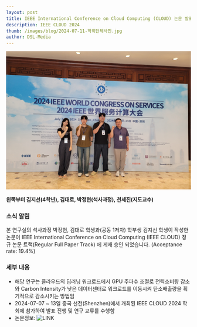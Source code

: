 ```yaml
---
layout: post 
title: IEEE International Conference on Cloud Computing (CLOUD) 논문 발표
description: IEEE CLOUD 2024 
thumb: /images/blog/2024-07-11-학회단체사진.jpg
author: DSL-Media
---
```

![CLOUD](/images/blog/2024-07-11-학회단체사진.jpg)  

**왼쪽부터 김지선(4학년), 김대로, 박정현(석사과정), 천세진(지도교수)**

### 소식 알림

본 연구실의 석사과정 박정현, 김대로 학생과(공동 1저자) 학부생 김지선 학생이 작성한 논문이 IEEE International Conference on Cloud Computing (IEEE CLOUD) 정규 논문 트랙(Regular Full Paper Track) 에 게재 승인 되었습니다.  (Acceptance rate: 19.4%)

### 세부 내용

- 해당 연구는 클라우드의 딥러닝 워크로드에서 GPU 주파수 조절로 전력소비량 감소와 Carbon Intensity가 낮은 데이터센터로 워크로드를 이동시켜 탄소배출량을 획기적으로 감소시키는 방법임
- 2024-07-07 ~ 13일 중국 선전(Shenzhen)에서 개최된 IEEE CLOUD 2024 학회에 참가하여 발표 진행 및 연구 교류를 수행함
- 논문정보: ![LINK](https://www.datasciencelabs.org/papers/cloud2024-carbon-aware/)
